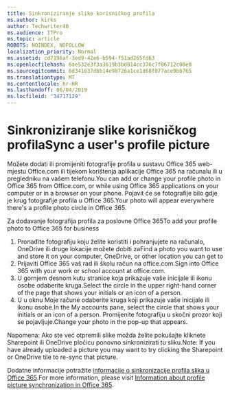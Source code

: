 ```yaml
---
title: Sinkroniziranje slike korisničkog profila
ms.author: kirks
author: Techwriter40
ms.audience: ITPro
ms.topic: article
ROBOTS: NOINDEX, NOFOLLOW
localization_priority: Normal
ms.assetid: cd7196af-3ed9-42e6-b594-f51ad265fd63
ms.openlocfilehash: 6ae532e3f3a3619b3bd014cc376c7f06712c00e0
ms.sourcegitcommit: 6d341637dbb14e90726a1ce1d68f077ace9bb765
ms.translationtype: MT
ms.contentlocale: hr-HR
ms.lasthandoff: 06/04/2019
ms.locfileid: "34717129"
---
```

# <a name="sync-a-users-profile-picture"></a><span data-ttu-id="9e8ab-102">Sinkroniziranje slike korisničkog profila</span><span class="sxs-lookup"><span data-stu-id="9e8ab-102">Sync a user's profile picture</span></span>

<p><span data-ttu-id="9e8ab-103">Možete dodati ili promijeniti fotografije profila u sustavu Office 365 web-mjestu Office.com ili tijekom korištenja aplikacije Office 365 na računalu ili u pregledniku na vašem telefonu.</span><span class="sxs-lookup"><span data-stu-id="9e8ab-103">You can add or change your profile photo in Office 365 from Office.com, or while using Office 365 applications on your computer or in a browser on your phone.</span></span> <span data-ttu-id="9e8ab-104">Pojavit će se fotografije bilo gdje je krug fotografije profila u Office 365.</span><span class="sxs-lookup"><span data-stu-id="9e8ab-104">Your photo will appear everywhere there's a profile photo circle in Office 365.</span></span></p> <p><span data-ttu-id="9e8ab-105">Za dodavanje fotografija profila za poslovne Office 365</span><span class="sxs-lookup"><span data-stu-id="9e8ab-105">To add your profile photo to Office 365 for business</span></span></p> <ol> <li><span data-ttu-id="9e8ab-106">Pronađite fotografiju koju želite koristiti i pohranjujete na računalo, OneDrive ili druge lokacije možete dobiti za</span><span class="sxs-lookup"><span data-stu-id="9e8ab-106">Find a photo you want to use and store it on your computer, OneDrive, or other location you can get to</span></span></li> <li><span data-ttu-id="9e8ab-107">Prijaviti Office 365 vaš rad ili školu račun na office.com.</span><span class="sxs-lookup"><span data-stu-id="9e8ab-107">Sign into Office 365 with your work or school account at office.com.</span></span></li> <li><span data-ttu-id="9e8ab-108">U gornjem desnom kutu stranice koja prikazuje vaše inicijale ili ikonu osobe odaberite kruga.</span><span class="sxs-lookup"><span data-stu-id="9e8ab-108">Select the circle in the upper right-hand corner of the page that shows your initials or an icon of a person.</span></span></li> <li><span data-ttu-id="9e8ab-109">U u oknu Moje račune odaberite kruga koji prikazuje vaše inicijale ili ikonu osobe.</span><span class="sxs-lookup"><span data-stu-id="9e8ab-109">In the My accounts pane, select the circle that shows your initials or an icon of a person.</span></span> <span data-ttu-id="9e8ab-110">Promijenite fotografiju u skočni prozor koji se pojavljuje.</span><span class="sxs-lookup"><span data-stu-id="9e8ab-110">Change your photo in the pop-up that appears.</span></span></li> </ol> <p><span data-ttu-id="9e8ab-111">Napomena: Ako ste već otpremili slike možda želite pokušajte kliknete Sharepoint ili OneDrive pločicu ponovno sinkronizirati tu sliku.</span><span class="sxs-lookup"><span data-stu-id="9e8ab-111">Note: If you have already uploaded a picture you may want to try clicking the Sharepoint or OneDrive tile to re-sync that picture.</span></span></p> <p><span data-ttu-id="9e8ab-112">Dodatne informacije potražite <a href="https://support.office.com/en-us/article/information-about-profile-picture-synchronization-in-office-365-20594d76-d054-4af4-a660-401133e3d48a?ui=en-US&amp;rs=en-US&amp;ad=US">informacije o sinkronizacije profila slika u Office 365</a>.</span><span class="sxs-lookup"><span data-stu-id="9e8ab-112">For more information, please visit <a href="https://support.office.com/en-us/article/information-about-profile-picture-synchronization-in-office-365-20594d76-d054-4af4-a660-401133e3d48a?ui=en-US&amp;rs=en-US&amp;ad=US">Information about profile picture synchronization in Office 365</a>.</span></span></p>
